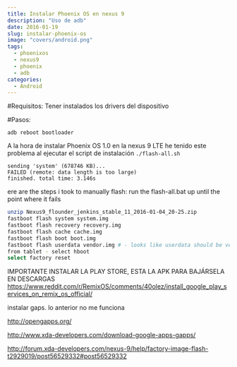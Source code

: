 ```yaml
---
title: Instalar Phoenix OS en nexus 9
description: "Uso de adb"
date: 2016-01-19
slug: instalar-phoenix-os
image: "covers/android.png"
tags:
  - phoenixos
  - nexus9
  - phoenix
  - adb
categories: 
  - Android
---
```



#Requisitos:
Tener instalados los drivers del dispositivo

#Pasos:

`adb reboot bootloader`

A la hora de instalar Phoenix OS  1.0 en la nexus 9 LTE he tenido este problema al ejecutar el script de instalación
`./flash-all.sh`
```
sending 'system' (678746 KB)...
FAILED (remote: data length is too large)
finished. total time: 3.146s
```


ere are the steps i took to manually flash:
run the flash-all.bat up until the point where it fails

```bash
unzip Nexus9_flounder_jenkins_stable_11_2016-01-04_20-25.zip
fastboot flash system system.img
fastboot flash recovery recovery.img
fastboot flash cache cache.img
fastboot flash boot boot.img
fastboot flash userdata vendor.img # - looks like userdata should be vendor? - mine worked with userdata regardless
from tablet - select hboot
select factory reset
```


IMPORTANTE INSTALAR LA PLAY STORE, ESTA LA APK PARA BAJÁRSELA EN DESCARGAS
https://www.reddit.com/r/RemixOS/comments/40olez/install_google_play_services_on_remix_os_official/


instalar gaps. lo anterior no me funciona

http://opengapps.org/


http://www.xda-developers.com/download-google-apps-gapps/




http://forum.xda-developers.com/nexus-9/help/factory-image-flash-t2929019/post56529332#post56529332
